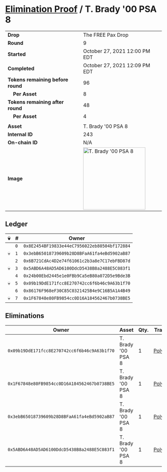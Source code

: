 # [Elimination Proof](./readme.md) / T. Brady &#039;00 PSA 8

|||
|---|---|
| **Drop** | The FREE Pax Drop |
| **Round** | 9 |
| **Started** | October 27, 2021 12:00 PM EDT |
| **Completed** | October 27, 2021 12:09 PM EDT |
| **Tokens remaining before round** | 96 |
| **&nbsp;&nbsp;&nbsp;&nbsp;Per Asset** | 8 |
| **Tokens remaining after round** | 48 |
| **&nbsp;&nbsp;&nbsp;&nbsp;Per Asset** | 4 |
| | |
| **Asset** | T. Brady &#039;00 PSA 8 |
| **Internal ID** | 243 |
| **On-chain ID** | N/A |
| **Image** | <img src="https://tcdn.blokpax.com/94aa4804-2e29-4935-b708-d9ac496662ee/55418692dbc32385cc87c5b511e638efef6baa8673c84979538ed3e8318d9881.jpg" height="200" alt="T. Brady &#039;00 PSA 8" /> |

## Ledger

| 💀 | # | Owner |
| --- | --- | --- |
|  | `0` | `0x8E2454BF19833e44eC7956022eb80504bf172884` |
| 💀 | `1` | `0x3ebB65018739609b28D8BFaA61fa4eBd5902aB87` |
|  | `2` | `0x6B721CdAc4D2e74f61061c2b3a8e7C17ebFBD87d` |
| 💀 | `3` | `0x5ABD6A48AD5AD6100DdcD5438B8a2488E5C083f1` |
|  | `4` | `0x24b00Ebd2445e1e0FBb9Ca5eB80a072D5e9Bde3B` |
| 💀 | `5` | `0x09b19DdE171fcc8E270742cc6f6b46c9A63b1f70` |
|  | `6` | `0x86176F968eF30C85C0321425B4e9C16B5A1A4B49` |
| 💀 | `7` | `0x1F67848e80FB9854cc0D16A184562467b0738BE5` |


## Eliminations

| Owner | Asset | Qty. | Transaction |
| --- | --- | --- | --- |
| `0x09b19DdE171fcc8E270742cc6f6b46c9A63b1f70` | T. Brady '00 PSA 8 | 1 | [Polygonscan](https://polygonscan.com/tx/0x0de42d37d631f1f4757318595b84a46700d048fd56b7e1cf15d4bf2eabd49dda) |
| `0x1F67848e80FB9854cc0D16A184562467b0738BE5` | T. Brady '00 PSA 8 | 1 | [Polygonscan](https://polygonscan.com/tx/0x525cdf8af2565606ab39efe41d6aaddc86dd63f90711021869cea73c9467875c) |
| `0x3ebB65018739609b28D8BFaA61fa4eBd5902aB87` | T. Brady '00 PSA 8 | 1 | [Polygonscan](https://polygonscan.com/tx/0x39dbab8357d204671dc56c30673465ef3b7388fb41cb24477ca060af5a8e1573) |
| `0x5ABD6A48AD5AD6100DdcD5438B8a2488E5C083f1` | T. Brady '00 PSA 8 | 1 | [Polygonscan](https://polygonscan.com/tx/0x45aeacdb4d379750aaf936390b8e2c85c998e617e4c60eafa1861005c8f0aabc) |
